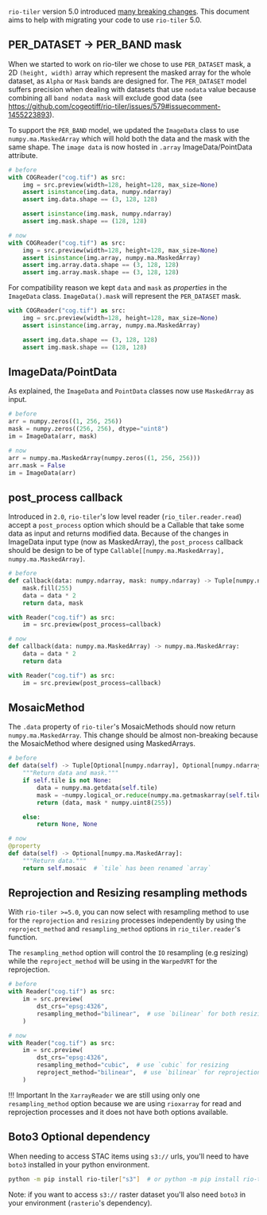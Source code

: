 
`rio-tiler` version 5.0 introduced [many breaking changes](release-notes.md). This
document aims to help with migrating your code to use `rio-tiler` 5.0.


## **PER_DATASET** -> **PER_BAND** mask

When we started to work on rio-tiler we chose to use `PER_DATASET` mask, a 2D `(height, width)` array which represent the masked array for the whole dataset, as `Alpha` or `Mask` bands are designed for.
The `PER_DATASET` model suffers precision when dealing with datasets that use `nodata` value because combining all `band nodata mask` will exclude good data (see https://github.com/cogeotiff/rio-tiler/issues/579#issuecomment-1455223893).

To support the `PER_BAND` model, we updated the `ImageData` class to use `numpy.ma.MaskedArray` which will hold both the data and the mask with the same shape. The `image data` is now hosted in `.array` ImageData/PointData attribute.

```python
# before
with COGReader("cog.tif") as src:
    img = src.preview(width=128, height=128, max_size=None)
    assert isinstance(img.data, numpy.ndarray)
    assert img.data.shape == (3, 128, 128)

    assert isinstance(img.mask, numpy.ndarray)
    assert img.mask.shape == (128, 128)

# now
with COGReader("cog.tif") as src:
    img = src.preview(width=128, height=128, max_size=None)
    assert isinstance(img.array, numpy.ma.MaskedArray)
    assert img.array.data.shape == (3, 128, 128)
    assert img.array.mask.shape == (3, 128, 128)
```

For compatibility reason we kept `data` and `mask` as *properties* in the `ImageData` class. `ImageData().mask` will represent the `PER_DATASET` mask.

```python
with COGReader("cog.tif") as src:
    img = src.preview(width=128, height=128, max_size=None)
    assert isinstance(img.array, numpy.ma.MaskedArray)

    assert img.data.shape == (3, 128, 128)
    assert img.mask.shape == (128, 128)
```

## ImageData/PointData

As explained, the `ImageData` and `PointData` classes now use `MaskedArray` as input.


```python
# before
arr = numpy.zeros((1, 256, 256))
mask = numpy.zeros((256, 256), dtype="uint8")
im = ImageData(arr, mask)

# now
arr = numpy.ma.MaskedArray(numpy.zeros((1, 256, 256)))
arr.mask = False
im = ImageData(arr)
```


## post_process callback

Introduced in `2.0`, `rio-tiler`'s low level reader (`rio_tiler.reader.read`) accept a `post_process` option which should be a Callable that take some data as input and returns modified data. Because of the changes in ImageData input type (now as MaskedArray), the `post_process` callback should be design to be of type `Callable[[numpy.ma.MaskedArray], numpy.ma.MaskedArray]`.


```python
# before
def callback(data: numpy.ndarray, mask: numpy.ndarray) -> Tuple[numpy.ndarray, numpy.ndarray]:
    mask.fill(255)
    data = data * 2
    return data, mask

with Reader("cog.tif") as src:
    im = src.preview(post_process=callback)

# now
def callback(data: numpy.ma.MaskedArray) -> numpy.ma.MaskedArray:
    data = data * 2
    return data

with Reader("cog.tif") as src:
    im = src.preview(post_process=callback)
```


## MosaicMethod

The `.data` property of `rio-tiler`'s MosaicMethods should now return `numpy.ma.MaskedArray`. This change should be almost non-breaking because the MosaicMethod where designed using MaskedArrays.

```python
# before
def data(self) -> Tuple[Optional[numpy.ndarray], Optional[numpy.ndarray]]:
    """Return data and mask."""
    if self.tile is not None:
        data = numpy.ma.getdata(self.tile)
        mask = ~numpy.logical_or.reduce(numpy.ma.getmaskarray(self.tile))  # create PER_DATASET Mask
        return (data, mask * numpy.uint8(255))

    else:
        return None, None

# now
@property
def data(self) -> Optional[numpy.ma.MaskedArray]:
    """Return data."""
    return self.mosaic  # `tile` has been renamed `array`
```

## Reprojection and Resizing resampling methods

With `rio-tiler >=5.0`, you can now select with resampling method to use for the `reprojection` and `resizing` processes independently by using the `reproject_method` and `resampling_method` options in `rio_tiler.reader`'s function.

The `resampling_method` option will control the `IO` resampling (e.g resizing) while the `reproject_method` will be using in the `WarpedVRT` for the reprojection.

```python
# before
with Reader("cog.tif") as src:
    im = src.preview(
        dst_crs="epsg:4326",
        resampling_method="bilinear",  # use `bilinear` for both resizing and reprojection
    )

# now
with Reader("cog.tif") as src:
    im = src.preview(
        dst_crs="epsg:4326",
        resampling_method="cubic",  # use `cubic` for resizing
        reproject_method="bilinear",  # use `bilinear` for reprojection
    )
```


!!! Important
    In the `XarrayReader` we are still using only one `resampling_method` option because we are using `rioxarray` for read and reprojection processes and it does not have both options available.


## Boto3 Optional dependency

When needing to access STAC items using `s3://` urls, you'll need to have `boto3` installed in your python environment.

```bash
python -m pip install rio-tiler["s3"]  # or python -m pip install rio-tiler rasterio["s3"]
```

Note: if you want to access `s3://` raster dataset you'll also need `boto3` in your environment (`rasterio`'s dependency).
